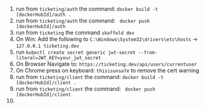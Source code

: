 1. run from `ticketing/auth` the command: `docker build -t [dockerHubId]/auth .`
2. run from `ticketing/auth` the command: ` docker push [dockerHubId]/auth`
3. run from `ticketing` the command `skaffold dev`
4. On Win: Add the following to `C:\Windows\System32\drivers\etc\hosts` -> `127.0.0.1 ticketing.dev`
5. run `kubectl create secret generic jwt-secret --from-literal=JWT_KEY=your_jwt_secret`
6. On Browser Navigate to: `https://ticketing.dev/api/users/currentuser`
7. On Chrome press on keyboard: `thisisunsafe` to remove the cert warning
8. run from `ticketing/client` the command: `docker build -t [dockerHubId]/client .`
9. run from `ticketing/client` the command: ` docker push [dockerHubId]/client`
10. 
